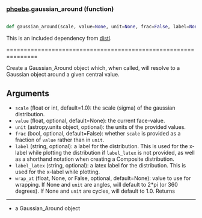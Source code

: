 ### [phoebe](phoebe.md).gaussian_around (function)


```py

def gaussian_around(scale, value=None, unit=None, frac=False, label=None, label_latex=None, wrap_at=None)

```



This is an included dependency from [distl](https://distl.readthedocs.io).

===============================================================


Create a Gaussian_Around object which, when called, will resolve
to a Gaussian object around a given central value.

Arguments
--------------
* `scale` (float or int, default=1.0): the scale (sigma) of the gaussian
distribution.
* `value` (float, optional, default=None): the current face-value.
* `unit` (astropy.units object, optional): the units of the provided values.
* `frac` (bool, optional, default=False): whether `scale` is provided as
a fraction of `value` rather than in `unit`.
* `label` (string, optional): a label for the distribution.  This is used
for the x-label while plotting the distribution if `label_latex` is not provided,
as well as a shorthand notation when creating a Composite distribution.
* `label_latex` (string, optional): a latex label for the distribution.  This is used
for the x-label while plotting.
* `wrap_at` (float, None, or False, optional, default=None): value to
use for wrapping.  If None and `unit` are angles, will default to
2*pi (or 360 degrees).  If None and `unit` are cycles, will default
to 1.0.
Returns
--------
* a Gaussian_Around object

